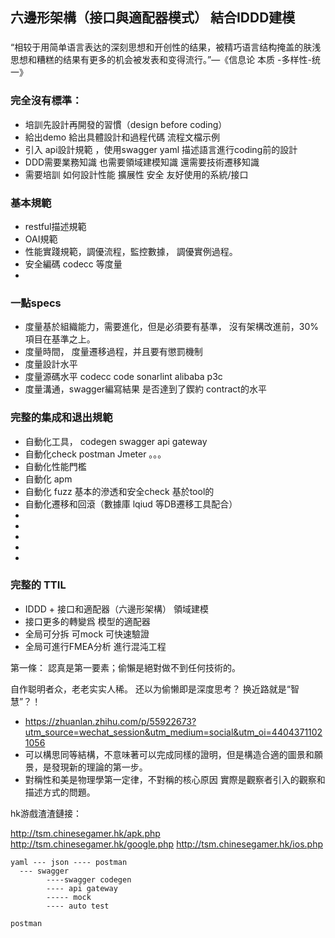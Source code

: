 ##  六邊形架構（接口與適配器模式） 結合IDDD建模
###
“相较于用简单语言表达的深刻思想和开创性的结果，被精巧语言结构掩盖的肤浅思想和糟糕的结果有更多的机会被发表和变得流行。”—《信息论 本质 -多样性-统一》

### 完全沒有標準：
   +  培訓先設計再開發的習慣（design before coding）
   +  給出demo 給出具體設計和過程代碼 流程文檔示例
   +  引入 api設計規範 ，使用swagger yaml 描述語言進行coding前的設計
   +  DDD需要業務知識 也需要領域建模知識  還需要技術遷移知識
   +  需要培訓 如何設計性能 擴展性 安全 友好使用的系統/接口

### 基本規範

 +  restful描述規範
 +  OAI規範
 +  性能實踐規範，調優流程，監控數據， 調優實例過程。
 +  安全編碼 codecc 等度量
 +  
 
###  一點specs
  +  度量基於組織能力，需要進化，但是必須要有基準， 沒有架構改進前，30%項目在基準之上。
  +   度量時間， 度量遷移過程，并且要有懲罰機制
  +   度量設計水平 
  +   度量源碼水平 codecc code sonarlint  alibaba p3c
  +   度量溝通，swagger編寫結果 是否達到了鍥約 contract的水平

### 完整的集成和退出規範
 +  自動化工具， codegen swagger    api gateway
 +  自動化check  postman Jmeter 。。。
 +  自動化性能門檻
 +  自動化 apm
 +  自動化 fuzz 基本的滲透和安全check 基於tool的
 +  自動化遷移和回滾（數據庫 lqiud 等DB遷移工具配合）
 +  
 +  
 + 
 + 
 + 
 
 
    
 ### 完整的 TTIL
+  IDDD + 接口和適配器（六邊形架構） 領域建模
+  接口更多的轉變爲 模型的適配器
+  全局可分拆 可mock  可快速驗證
+  全局可進行FMEA分析 進行混沌工程

  第一條： 認真是第一要素；偷懶是絕對做不到任何技術的。
  
  自作聪明者众，老老实实人稀。 还以为偷懒即是深度思考？ 换近路就是“智慧”？！

+ https://zhuanlan.zhihu.com/p/55922673?utm_source=wechat_session&utm_medium=social&utm_oi=44043711021056
+ 可以構思同等結構，不意味著可以完成同樣的證明，但是構造合適的圖景和願景，是發現新的理論的第一步。
+ 對稱性和美是物理學第一定律，不對稱的核心原因 實際是觀察者引入的觀察和描述方式的問題。

hk游戲渣渣鏈接：

http://tsm.chinesegamer.hk/apk.php
http://tsm.chinesegamer.hk/google.php
http://tsm.chinesegamer.hk/ios.php

    yaml --- json ---- postman
      --- swagger  
	        ----swagger codegen
			---- api gateway
			----- mock
			---- auto test

    postman